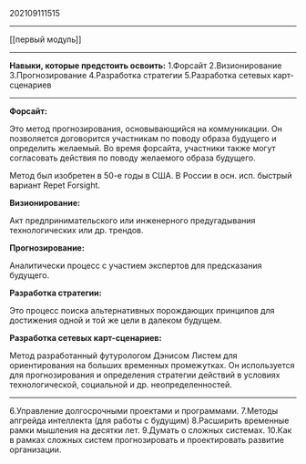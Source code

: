 202109111515
***
[[первый модуль]]
***
**Навыки, которые предстоить освоить:**
1.Форсайт
2.Визионирование
3.Прогнозирование
4.Разработка стратегии
5.Разработка сетевых карт-сценариев

***

**Форсайт:**

Это метод прогнозирования, основывающийся на коммуникации. 
Он позволяется договорится участникам по поводу образа будущего и определить желаемый.
Во время форсайта, участники также могут согласовать действия по поводу желаемого образа будущего. 

Метод был изобретен в 50-е годы в США.
В России в осн. исп. быстрый вариант Repet Forsight.

**Визионирование:**

Акт предпринимательского или инженерного предугадывания технологических или др. трендов.

**Прогнозирование:**

Аналитически процесс с участием экспертов для предсказания будущего.

**Разработка стратегии:**

Это процесс поиска альтернативных порождающих принципов для достижения одной и той же цели в далеком будущем.

**Разработка сетевых карт-сценариев:**

Метод разработанный футурологом Дэнисом Листем для ориентирования на больших временных промежутках.
Он используется для прогнозирования и определения стратегии действий в условиях технологической, социальной и др. неопределенностей.

***

6.Управление долгосрочными проектами и программами.
7.Методы апгрейда интеллекта (для работы с будущим)
8.Расширить временные рамки мышления на десятки лет.
9.Думать о сложных системах.
10.Как в рамках сложных систем прогнозировать и проектировать развитие организации.